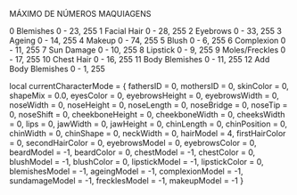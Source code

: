 
MÁXIMO DE NÚMEROS MAQUIAGENS

0               Blemishes             0 - 23, 255
1               Facial Hair           0 - 28, 255
2               Eyebrows              0 - 33, 255
3               Ageing                0 - 14, 255
4               Makeup                0 - 74, 255
5               Blush                 0 - 6, 255
6               Complexion            0 - 11, 255
7               Sun Damage            0 - 10, 255
8               Lipstick              0 - 9, 255
9               Moles/Freckles        0 - 17, 255
10              Chest Hair            0 - 16, 255
11              Body Blemishes        0 - 11, 255
12              Add Body Blemishes    0 - 1, 255

local currentCharacterMode = { 
fathersID = 0,
mothersID = 0,
skinColor = 0,
shapeMix = 0.0,
eyesColor = 0,
eyebrowsHeight = 0,
eyebrowsWidth = 0,
noseWidth = 0,
noseHeight = 0,
noseLength = 0,
noseBridge = 0,
noseTip = 0,
noseShift = 0,
cheekboneHeight = 0,
cheekboneWidth = 0,
cheeksWidth = 0,
lips = 0,
jawWidth = 0,
jawHeight = 0,
chinLength = 0,
chinPosition = 0,
chinWidth = 0,
chinShape = 0,
neckWidth = 0,
hairModel = 4,
firstHairColor = 0,
secondHairColor = 0,
eyebrowsModel = 0,
eyebrowsColor = 0,
beardModel = -1,
beardColor = 0,
chestModel = -1,
chestColor = 0,
blushModel = -1,
blushColor = 0,
lipstickModel = -1,
lipstickColor = 0,
blemishesModel = -1,
ageingModel = -1,
complexionModel = -1,
sundamageModel = -1,
frecklesModel = -1,
makeupModel = -1 }